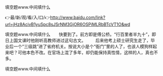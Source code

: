 填空题www.中间填什么

👉最/新/观/看/入/口/👉http://www.baidu.com/link?url=jHz8AcivB1yuSpc8sJSrNM3GjOR6OSPiMLRbBTcVT1O&wd

填空题www.中间填什么　　快要到了。前方即是傅公桥。“行百里者半九十”，即日上国文课时他刚听高教师进过这句古文。
　　后来他考上硕士研究生走了，毕业后一个“三级跳”进了省府机关。按说大小是个“衙门”里的人了，也该人模狗样起来吧？可他本色不改。在官场上混了多年，却仍能保持真性情，这样的人，真也不多。


填空题www.中间填什么
